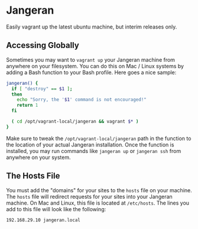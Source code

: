 Jangeran
========

Easily vagrant up the latest ubuntu machine, but interim releases only.


Accessing Globally
------------------

Sometimes you may want to `vagrant up` your Jangeran machine from anywhere on your filesystem. You can do this on Mac / Linux systems by adding a Bash function to your Bash profile. Here goes a nice sample:

```bash
jangeran() {
  if [ "destroy" == $1 ];
  then
    echo "Sorry, the '$1' command is not encouraged!"
    return 1
  fi

  ( cd /opt/vagrant-local/jangeran && vagrant $* )
}
```

Make sure to tweak the `/opt/vagrant-local/jangeran` path in the function to the location of your actual Jangeran installation. Once the function is installed, you may run commands like `jangeran up` or `jangeran ssh` from anywhere on your system.


The Hosts File
--------------

You must add the "domains" for your sites to the `hosts` file on your machine. The `hosts` file will redirect requests for your sites into your Jangeran machine. On Mac and Linux, this file is located at `/etc/hosts`. The lines you add to this file will look like the following:

~~~
192.168.29.10 jangeran.local
~~~
